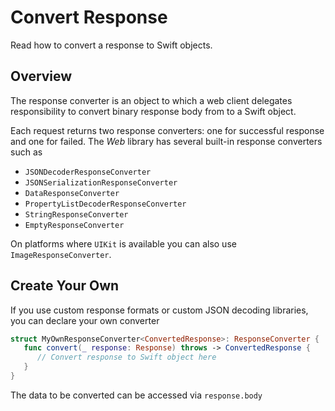 # Convert Response

Read how to convert a response to Swift objects.

## Overview

The response converter is an object to which a web client delegates responsibility to convert
binary response body from to a Swift object.

Each request returns two response converters: one for successful response and one for failed. The 
*Web* library has several built-in response converters such as

- `JSONDecoderResponseConverter`
- `JSONSerializationResponseConverter`
- `DataResponseConverter`
- `PropertyListDecoderResponseConverter`
- `StringResponseConverter`
- `EmptyResponseConverter`

On platforms where `UIKit` is available you can also use `ImageResponseConverter`.

## Create Your Own

If you use custom response formats or custom JSON decoding libraries, you can declare your own 
converter

```swift
struct MyOwnResponseConverter<ConvertedResponse>: ResponseConverter {
   func convert(_ response: Response) throws -> ConvertedResponse {
      // Convert response to Swift object here
   }
}
```

The data to be converted can be accessed via `response.body`

